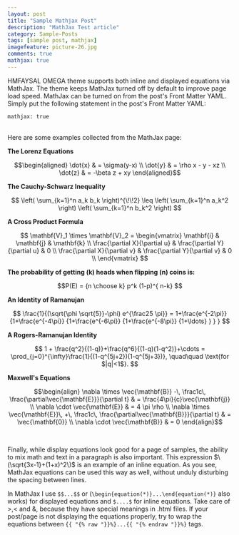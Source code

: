 ```yaml
---
layout: post
title: "Sample Mathjax Post"
description: "MathJax Test article"
category: Sample-Posts
tags: [sample post, mathjax]
imagefeature: picture-26.jpg
comments: true
mathjax: true
---
```

HMFAYSAL OMEGA theme supports both inline and displayed equations via MathJax.  The theme keeps MathJax turned off by default to improve page load speed. MathJax can be turned on from the post's Front Matter YAML. Simply put the following statement in the post's Front Matter YAML:

	mathjax: true

<br>
Here are some examples collected from the MathJax page: 
<br>

**The Lorenz Equations**

$$\begin{aligned}
\dot{x} & = \sigma(y-x) \\
\dot{y} & = \rho x - y - xz \\
\dot{z} & = -\beta z + xy
\end{aligned}$$

**The Cauchy-Schwarz Inequality**

$$
\left( \sum_{k=1}^n a_k b_k \right)^{\!\!2} \leq
 \left( \sum_{k=1}^n a_k^2 \right) \left( \sum_{k=1}^n b_k^2 \right)
$$

**A Cross Product Formula**

$$
  \mathbf{V}_1 \times \mathbf{V}_2 =
   \begin{vmatrix}
    \mathbf{i} & \mathbf{j} & \mathbf{k} \\
    \frac{\partial X}{\partial u} & \frac{\partial Y}{\partial u} & 0 \\
    \frac{\partial X}{\partial v} & \frac{\partial Y}{\partial v} & 0 \\
   \end{vmatrix}
$$

**The probability of getting \(k\) heads when flipping \(n\) coins is:**

$$P(E) = {n \choose k} p^k (1-p)^{ n-k} $$

**An Identity of Ramanujan**

$$
   \frac{1}{(\sqrt{\phi \sqrt{5}}-\phi) e^{\frac25 \pi}} =
     1+\frac{e^{-2\pi}} {1+\frac{e^{-4\pi}} {1+\frac{e^{-6\pi}}
      {1+\frac{e^{-8\pi}} {1+\ldots} } } }
$$

**A Rogers-Ramanujan Identity**

$$
  1 +  \frac{q^2}{(1-q)}+\frac{q^6}{(1-q)(1-q^2)}+\cdots =
    \prod_{j=0}^{\infty}\frac{1}{(1-q^{5j+2})(1-q^{5j+3})},
     \quad\quad \text{for $|q|<1$}.
$$

**Maxwell's Equations**


$$\begin{align}
  \nabla \times \vec{\mathbf{B}} -\, \frac1c\, \frac{\partial\vec{\mathbf{E}}}{\partial t} & = \frac{4\pi}{c}\vec{\mathbf{j}} \\
  \nabla \cdot \vec{\mathbf{E}} & = 4 \pi \rho \\
  \nabla \times \vec{\mathbf{E}}\, +\, \frac1c\, \frac{\partial\vec{\mathbf{B}}}{\partial t} & = \vec{\mathbf{0}} \\
  \nabla \cdot \vec{\mathbf{B}} & = 0
\end{align}$$  
  
<br>

Finally, while display equations look good for a page of samples, the
ability to mix math and text in a paragraph is also important.  This
expression $\(\sqrt{3x-1}+(1+x)^2\)$ is an example of an inline equation.  As
you see, MathJax equations can be used this way as well, without unduly
disturbing the spacing between lines.

In MathJax I use `$$...$$` or (`\begin{equation(*)}...\end{equation(*)}` also works) for displayed equations and `$....$` for inline equations. Take care of >,< and &, because they have special meanings in .html files. If your post/page is not displaying the equations properly, try to wrap the equations between `{{ "{% raw "}}%}...{{ "{% endraw "}}%}` tags.